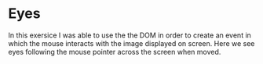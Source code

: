 # Eyes
In this exersice I was able to use the the DOM in order to create an event in which the mouse interacts with the image displayed on screen. Here we see eyes following the mouse pointer across the screen when moved. 
